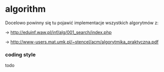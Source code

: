 # algorithm

Docelowo powinny się tu pojawić implementacje wszystkich algorytmów z:

-> http://eduinf.waw.pl/inf/alg/001_search/index.php

-> http://www-users.mat.umk.pl/~stencel/acm/algorytmika_praktyczna.pdf

### coding style

todo
